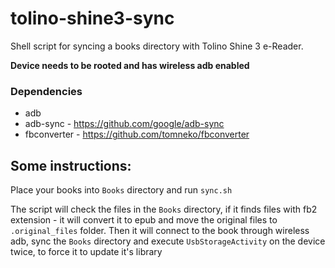 # tolino-shine3-sync

Shell script for syncing a books directory with Tolino Shine 3 e-Reader.

__Device needs to be rooted and has wireless adb enabled__

### Dependencies
- adb
- adb-sync - https://github.com/google/adb-sync
- fbconverter - https://github.com/tomneko/fbconverter

## Some instructions:
Place your books into `Books` directory and run `sync.sh`

The script will check the files in the `Books` directory, if it finds files with fb2 extension - it will convert it to epub and move the original files to `.original_files` folder. Then it will connect to the book through wireless adb, sync the `Books` directory and execute `UsbStorageActivity` on the device twice, to force it to update it's library
